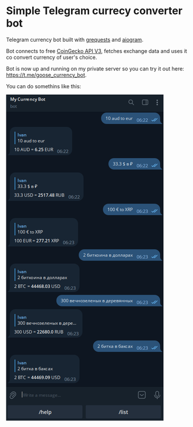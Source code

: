 # Simple Telegram currecy converter bot

Telegram currency bot built with [grequests](https://github.com/spyoungtech/grequests) and [aiogram](https://aiogram.dev/).

Bot connects to free [CoinGecko API V3](https://www.coingecko.com/en/api/documentation), fetches exchange data and uses it co convert currency of user's choice.

Bot is now up and running on my private server so you can try it out here: https://t.me/goose_currency_bot.

You can do somethins like this:

![Bot usage examples](https://github.com/still-coding/telegram_currency_bot/blob/master/readme/scr.png?raw=true)


